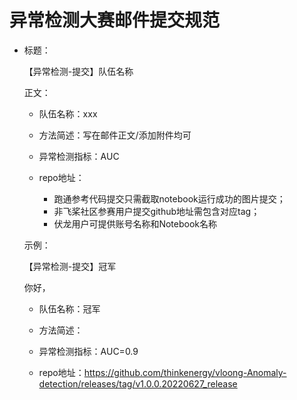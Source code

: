 # 异常检测大赛邮件提交规范

- 标题：

  【异常检测-提交】队伍名称

  正文：

  - 队伍名称：xxx

  - 方法简述：写在邮件正文/添加附件均可

  - 异常检测指标：AUC

  - repo地址：
    - 跑通参考代码提交只需截取notebook运行成功的图片提交；
    - 非飞桨社区参赛用户提交github地址需包含对应tag；
    - 伏龙用户可提供账号名称和Notebook名称

  示例：

  【异常检测-提交】冠军

  你好，

  - 队伍名称：冠军

  - 方法简述：

  - 异常检测指标：AUC=0.9

  - repo地址：https://github.com/thinkenergy/vloong-Anomaly-detection/releases/tag/v1.0.0.20220627_release




